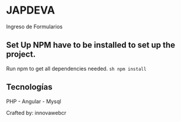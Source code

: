 # JAPDEVA 
Ingreso de Formularios
## Set Up NPM have to be installed to set up the project. 
Run npm to get all dependencies needed. ```sh npm install ```
## Tecnologías
PHP - Angular - Mysql

Crafted by: innovawebcr
